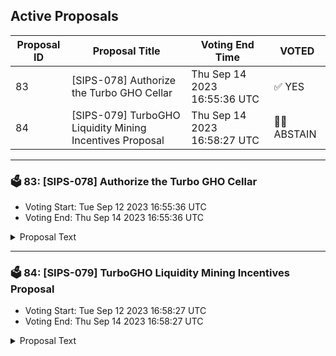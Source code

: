 ## Active Proposals

| Proposal ID | Proposal Title | Voting End Time | VOTED |
|-------------|----------------|-----------------|-------|
| 83 | [SIPS-078] Authorize the Turbo GHO Cellar | Thu Sep 14 2023 16:55:36 UTC | ✅ YES |
| 84 | [SIPS-079] TurboGHO Liquidity Mining Incentives Proposal | Thu Sep 14 2023 16:58:27 UTC | 🤷‍♂️ ABSTAIN |

---

### 🗳 83: [SIPS-078] Authorize the Turbo GHO Cellar
- Voting Start: Tue Sep 12 2023 16:55:36 UTC
- Voting End: Thu Sep 14 2023 16:55:36 UTC

<details>
<summary>Proposal Text</summary>
 
This proposal is for the authorization of the Turbo GHO Cellar. The strategy for the cellar is provided by Seven Seas Capital and DeFine Logic Labs.nnThe goals of the strategy are to capture the variety of available GHO yield opportunities while providing efficient liquidity and peg defense to the GHO ecosystem. More information about the strategy, including strategy description can be found in the original forum post:nnhttps://community.sommelier.finance/t/sips-078-upcoming-turbo-gho-proposal/1187nnIf approved, the chain will accept signed function calls submitted to the cellar contract from the strategy provider.nn-------------------------------------------------------------------nnName: Turbo GHOnnCellar share token: TurboGHOnnPlatform fee: 0.5% (0.375% for strategy provider + 0.125% for protocol)nnPerformance fee: 20% (15% for strategy provider + 5% for protocol)nnStrategy providers: Seven Seas Capital and DeFine Logic LabsnnCellar address: 0x0C190DEd9Be5f512Bd72827bdaD4003e9Cc7975CnnEtherscan: https://etherscan.io/address/0x0c190ded9be5f512bd72827bdad4003e9cc7975cnnSource: https://github.com/PeggyJV/cellar-contracts/blob/main/src/base/Cellar.solnnAudits (Macro): https://0xmacro.com/library/audits/sommelier-9.htmlnn
</details>

---

### 🗳 84: [SIPS-079] TurboGHO Liquidity Mining Incentives Proposal
- Voting Start: Tue Sep 12 2023 16:58:27 UTC
- Voting End: Thu Sep 14 2023 16:58:27 UTC

<details>
<summary>Proposal Text</summary>
 
This proposal is intended to authorize a one-time transfer of 135,000 SOMM from the community pool to the CellarStaking contract, which is used to incentivize Turbo GHO cellar depositors on Ethereum Mainnet.nnSee the corresponding forum post for more details: https://community.sommelier.finance/t/sips-079-upcoming-turbo-gho-liquidity-mining-incentives-proposal/1188
</details>
